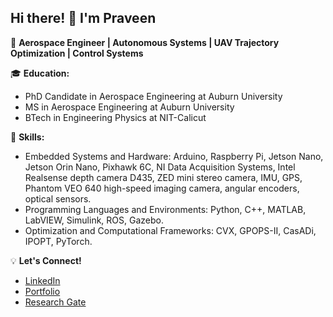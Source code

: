 ## Hi there! 👋 I'm Praveen

🚀 **Aerospace Engineer | Autonomous Systems | UAV Trajectory Optimization | Control Systems** 

🎓 **Education:**  
-  PhD Candidate in Aerospace Engineering at Auburn University
-  MS in Aerospace Engineering at Auburn University
-  BTech in Engineering Physics at NIT-Calicut

🎯 **Skills:**  
- Embedded Systems and Hardware: Arduino, Raspberry Pi, Jetson Nano, Jetson Orin Nano, Pixhawk 6C, NI Data Acquisition Systems, Intel Realsense depth camera D435, ZED mini stereo camera, IMU, GPS, Phantom VEO 640 high-speed imaging camera, angular encoders, optical sensors.
- Programming Languages and Environments: Python, C++, MATLAB, LabVIEW, Simulink, ROS, Gazebo.
- Optimization and Computational Frameworks: CVX, GPOPS-II, CasADi, IPOPT, PyTorch.

💡 **Let's Connect!**  
-  [LinkedIn]([https://www.linkedin.com/in/praveen123](https://www.linkedin.com/in/praveen-jawahalal-ayyanathan/))  
-  [Portfolio](https://jp-praveen.github.io/)  
-  [Research Gate](https://www.researchgate.net/profile/Praveen-Jawaharlal-Ayyanathan?ev=hdr_xprf)  


<!--
**jp-praveen/jp-praveen** is a ✨ _special_ ✨ repository because its `README.md` (this file) appears on your GitHub profile.

Here are some ideas to get you started:

- 🔭 I’m currently working on ...
- 🌱 I’m currently learning ...
- 👯 I’m looking to collaborate on ...
- 🤔 I’m looking for help with ...
- 💬 Ask me about ...
- 📫 How to reach me: ...
- 😄 Pronouns: ...
- ⚡ Fun fact: ...
-->
